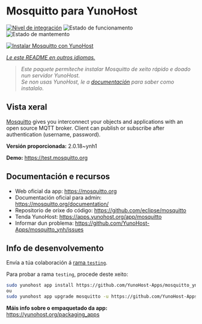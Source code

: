 <!--
NOTA: Este README foi creado automáticamente por <https://github.com/YunoHost/apps/tree/master/tools/readme_generator>
NON debe editarse manualmente.
-->

# Mosquitto para YunoHost

[![Nivel de integración](https://apps.yunohost.org/badge/integration/mosquitto)](https://ci-apps.yunohost.org/ci/apps/mosquitto/)
![Estado de funcionamento](https://apps.yunohost.org/badge/state/mosquitto)
![Estado de mantemento](https://apps.yunohost.org/badge/maintained/mosquitto)

[![Instalar Mosquitto con YunoHost](https://install-app.yunohost.org/install-with-yunohost.svg)](https://install-app.yunohost.org/?app=mosquitto)

*[Le este README en outros idiomas.](./ALL_README.md)*

> *Este paquete permíteche instalar Mosquitto de xeito rápido e doado nun servidor YunoHost.*  
> *Se non usas YunoHost, le a [documentación](https://yunohost.org/install) para saber como instalalo.*

## Vista xeral

[Mosquitto](https://mosquitto.org/) gives you interconnect your objects and applications with an open source MQTT broker. Client can publish or subscribe after authentication (username, password).


**Versión proporcionada:** 2.0.18~ynh1

**Demo:** <https://test.mosquitto.org>
## Documentación e recursos

- Web oficial da app: <https://mosquitto.org>
- Documentación oficial para admin: <https://mosquitto.org/documentation/>
- Repositorio de orixe do código: <https://github.com/eclipse/mosquitto>
- Tenda YunoHost: <https://apps.yunohost.org/app/mosquitto>
- Informar dun problema: <https://github.com/YunoHost-Apps/mosquitto_ynh/issues>

## Info de desenvolvemento

Envía a túa colaboración á [rama `testing`](https://github.com/YunoHost-Apps/mosquitto_ynh/tree/testing).

Para probar a rama `testing`, procede deste xeito:

```bash
sudo yunohost app install https://github.com/YunoHost-Apps/mosquitto_ynh/tree/testing --debug
ou
sudo yunohost app upgrade mosquitto -u https://github.com/YunoHost-Apps/mosquitto_ynh/tree/testing --debug
```

**Máis info sobre o empaquetado da app:** <https://yunohost.org/packaging_apps>
